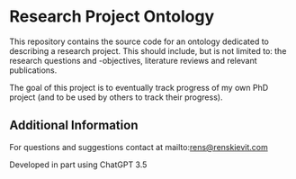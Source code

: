 # Research Project Ontology

This repository contains the source code for an ontology dedicated to describing a research project. This should include, but is not limited to: the research questions and -objectives, literature reviews and relevant publications. 

The goal of this project is to eventually track progress of my own PhD project (and to be used by others to track their progress).

## Additional Information

For questions and suggestions contact at mailto:rens@renskievit.com

Developed in part using ChatGPT 3.5
